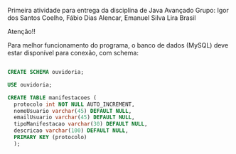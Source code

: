 Primeira atividade para entrega da disciplina de Java Avançado
Grupo: Igor dos Santos Coelho, Fábio Dias Alencar, Emanuel Silva Lira Brasil

Atenção!!

Para melhor funcionamento do programa, o banco de dados (MySQL) deve estar disponível para conexão, com schema:

```sql

CREATE SCHEMA ouvidoria;

USE ouvidoria;

CREATE TABLE manifestacoes (
  protocolo int NOT NULL AUTO_INCREMENT,
  nomeUsuario varchar(45) DEFAULT NULL,
  emailUsuario varchar(45) DEFAULT NULL,
  tipoManifestacao varchar(30) DEFAULT NULL,
  descricao varchar(100) DEFAULT NULL,
  PRIMARY KEY (protocolo)
  );
  
```
